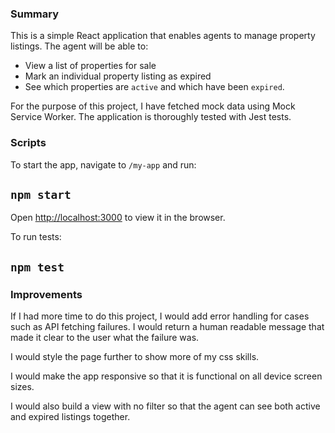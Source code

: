 ### Summary

This is a simple React application that enables agents to manage property listings. The agent will be able to:

- View a list of properties for sale
- Mark an individual property listing as expired
- See which properties are `active` and which have been `expired`.

For the purpose of this project, I have fetched mock data using Mock Service Worker. The application is thoroughly tested with Jest tests.

### Scripts

To start the app, navigate to `/my-app` and run:

## `npm start`

Open [http://localhost:3000](http://localhost:3000) to view it in the browser.

To run tests:

## `npm test`

### Improvements

If I had more time to do this project, I would add error handling for cases such as API fetching failures. I would return a human readable message that made it clear to the user what the failure was.

I would style the page further to show more of my css skills.

I would make the app responsive so that it is functional on all device screen sizes.

I would also build a view with no filter so that the agent can see both active and expired listings together.
